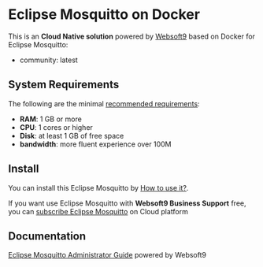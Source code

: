 # Eclipse Mosquitto on Docker  

This is an **Cloud Native solution** powered by [Websoft9](https://www.websoft9.com) based on Docker for Eclipse Mosquitto:

 - community:  latest


## System Requirements

The following are the minimal [recommended requirements](https://registry.hub.docker.com/_/eclipse-mosquitto):

* **RAM**: 1 GB or more
* **CPU**: 1 cores or higher
* **Disk**: at least 1 GB of free space
* **bandwidth**: more fluent experience over 100M  

## Install

You can install this Eclipse Mosquitto by [How to use it?](https://github.com/Websoft9/docker-library#how-to-use-it).   

If you want use Eclipse Mosquitto with **Websoft9 Business Support** free, you can [subscribe Eclipse Mosquitto](https://www.websoft9.com/apps) on Cloud platform

## Documentation

[Eclipse Mosquitto Administrator Guide](https://support.websoft9.com/docs/mosquitto) powered by Websoft9